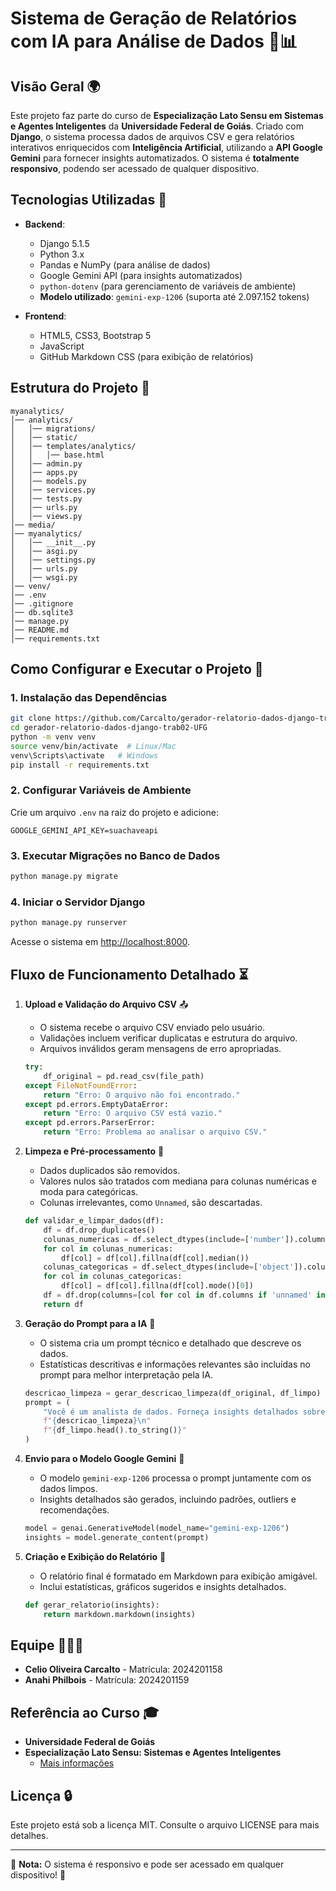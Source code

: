 # Sistema de Geração de Relatórios com IA para Análise de Dados 🤖📊

## Visão Geral 🌍

Este projeto faz parte do curso de **Especialização Lato Sensu em Sistemas e Agentes Inteligentes** da **Universidade Federal de Goiás**. Criado com **Django**, o sistema processa dados de arquivos CSV e gera relatórios interativos enriquecidos com **Inteligência Artificial**, utilizando a **API Google Gemini** para fornecer insights automatizados. O sistema é **totalmente responsivo**, podendo ser acessado de qualquer dispositivo.

## Tecnologias Utilizadas 🔧

- **Backend**:
  - Django 5.1.5
  - Python 3.x
  - Pandas e NumPy (para análise de dados)
  - Google Gemini API (para insights automatizados)
  - `python-dotenv` (para gerenciamento de variáveis de ambiente)
  - **Modelo utilizado**: `gemini-exp-1206` (suporta até 2.097.152 tokens)

- **Frontend**:
  - HTML5, CSS3, Bootstrap 5
  - JavaScript
  - GitHub Markdown CSS (para exibição de relatórios)

## Estrutura do Projeto 📂

```plaintext
myanalytics/
│── analytics/
│   │── migrations/
│   │── static/
│   │── templates/analytics/
│   │   │── base.html
│   │── admin.py
│   │── apps.py
│   │── models.py
│   │── services.py
│   │── tests.py
│   │── urls.py
│   │── views.py
│── media/
│── myanalytics/
│   │── __init__.py
│   │── asgi.py
│   │── settings.py
│   │── urls.py
│   │── wsgi.py
│── venv/
│── .env
│── .gitignore
│── db.sqlite3
│── manage.py
│── README.md
│── requirements.txt
```

## Como Configurar e Executar o Projeto 🚀

### 1. Instalação das Dependências

```bash
git clone https://github.com/Carcalto/gerador-relatorio-dados-django-trab02-UFG.git
cd gerador-relatorio-dados-django-trab02-UFG
python -m venv venv
source venv/bin/activate  # Linux/Mac
venv\Scripts\activate   # Windows
pip install -r requirements.txt
```

### 2. Configurar Variáveis de Ambiente

Crie um arquivo `.env` na raiz do projeto e adicione:

```env
GOOGLE_GEMINI_API_KEY=suachaveapi
```

### 3. Executar Migrações no Banco de Dados

```bash
python manage.py migrate
```

### 4. Iniciar o Servidor Django

```bash
python manage.py runserver
```

Acesse o sistema em [http://localhost:8000](http://localhost:8000).

## Fluxo de Funcionamento Detalhado ⏳

1. **Upload e Validação do Arquivo CSV** 📤
   - O sistema recebe o arquivo CSV enviado pelo usuário.
   - Validações incluem verificar duplicatas e estrutura do arquivo.
   - Arquivos inválidos geram mensagens de erro apropriadas.

   ```python
   try:
       df_original = pd.read_csv(file_path)
   except FileNotFoundError:
       return "Erro: O arquivo não foi encontrado."
   except pd.errors.EmptyDataError:
       return "Erro: O arquivo CSV está vazio."
   except pd.errors.ParserError:
       return "Erro: Problema ao analisar o arquivo CSV."
   ```

2. **Limpeza e Pré-processamento** 🔄
   - Dados duplicados são removidos.
   - Valores nulos são tratados com mediana para colunas numéricas e moda para categóricas.
   - Colunas irrelevantes, como `Unnamed`, são descartadas.

   ```python
   def validar_e_limpar_dados(df):
       df = df.drop_duplicates()
       colunas_numericas = df.select_dtypes(include=['number']).columns
       for col in colunas_numericas:
           df[col] = df[col].fillna(df[col].median())
       colunas_categoricas = df.select_dtypes(include=['object']).columns
       for col in colunas_categoricas:
           df[col] = df[col].fillna(df[col].mode()[0])
       df = df.drop(columns=[col for col in df.columns if 'unnamed' in col.lower()])
       return df
   ```

3. **Geração do Prompt para a IA** 🤖
   - O sistema cria um prompt técnico e detalhado que descreve os dados.
   - Estatísticas descritivas e informações relevantes são incluídas no prompt para melhor interpretação pela IA.

   ```python
   descricao_limpeza = gerar_descricao_limpeza(df_original, df_limpo)
   prompt = (
       "Você é um analista de dados. Forneça insights detalhados sobre os dados abaixo:\n"
       f"{descricao_limpeza}\n"
       f"{df_limpo.head().to_string()}"
   )
   ```

4. **Envio para o Modelo Google Gemini** 📡
   - O modelo `gemini-exp-1206` processa o prompt juntamente com os dados limpos.
   - Insights detalhados são gerados, incluindo padrões, outliers e recomendações.

   ```python
   model = genai.GenerativeModel(model_name="gemini-exp-1206")
   insights = model.generate_content(prompt)
   ```

5. **Criação e Exibição do Relatório** 📜
   - O relatório final é formatado em Markdown para exibição amigável.
   - Inclui estatísticas, gráficos sugeridos e insights detalhados.

   ```python
   def gerar_relatorio(insights):
       return markdown.markdown(insights)
   ```

## Equipe 👨‍👩‍👦

- **Celio Oliveira Carcalto** - Matrícula: 2024201158
- **Anahi Philbois** - Matrícula: 2024201159

## Referência ao Curso 🎓

- **Universidade Federal de Goiás**
- **Especialização Lato Sensu: Sistemas e Agentes Inteligentes**
  - [Mais informações](https://agentes.inf.ufg.br/)

## Licença 🔒

Este projeto está sob a licença MIT. Consulte o arquivo LICENSE para mais detalhes.

---

📌 **Nota:** O sistema é responsivo e pode ser acessado em qualquer dispositivo! 🚀

